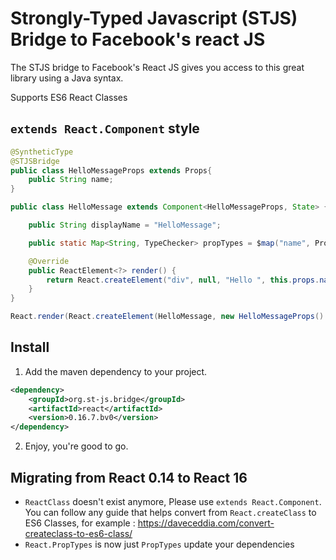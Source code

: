 Strongly-Typed Javascript (STJS) Bridge to Facebook's react JS
================================

The STJS bridge to Facebook's React JS gives you access to this great library using a Java syntax.

Supports ES6 React Classes

## `extends React.Component` style

```java
@SyntheticType
@STJSBridge
public class HelloMessageProps extends Props{
    public String name;
}

public class HelloMessage extends Component<HelloMessageProps, State> {

    public String displayName = "HelloMessage";

    public static Map<String, TypeChecker> propTypes = $map("name", PropTypes.string.isRequired);

    @Override
    public ReactElement<?> render() {
        return React.createElement("div", null, "Hello ", this.props.name);
    }
}

React.render(React.createElement(HelloMessage, new HelloMessageProps() {{ name = "John"; }}), document.getElementById("reactContainer"));
```

## Install

1. Add the maven dependency to your project.
 ```xml
 <dependency>
     <groupId>org.st-js.bridge</groupId>
     <artifactId>react</artifactId>
     <version>0.16.7.bv0</version>
 </dependency>
 ```
2. Enjoy, you're good to go.

## Migrating from React 0.14 to React 16

* `ReactClass` doesn't exist anymore, Please use `extends React.Component`. You can follow any guide that helps convert from `React.createClass` to ES6 Classes, for example : https://daveceddia.com/convert-createclass-to-es6-class/
* `React.PropTypes` is now just `PropTypes` update your dependencies